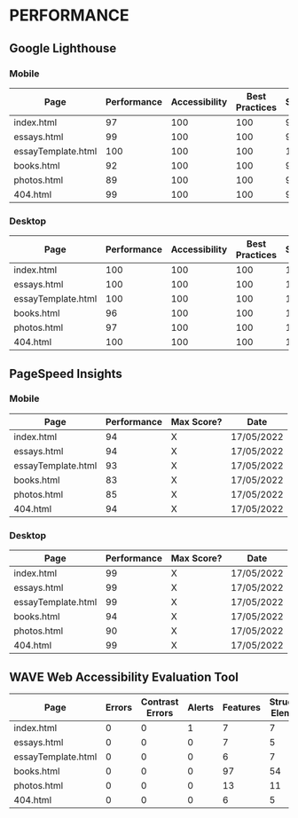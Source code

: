 # PERFORMANCE

## Google Lighthouse

### Mobile
|Page                 |Performance|Accessibility|Best Practices|SEO|Max Score?|Date      |
|---------------------|-----------|-------------|--------------|---|----------|----------|
|index.html           |97         |100          |100           |97 |X         |17/05/2022|
|essays.html          |99         |100          |100           |97 |X         |17/05/2022|
|essayTemplate.html   |100        |100          |100           |100|✓         |17/05/2022|
|books.html           |92         |100          |100           |97 |X         |17/05/2022|
|photos.html          |89         |100          |100           |97 |X         |17/05/2022|
|404.html             |99         |100          |100           |97 |X         |17/05/2022|

### Desktop
|Page                 |Performance|Accessibility|Best Practices|SEO|Max Score?|Date      |
|---------------------|-----------|-------------|--------------|---|----------|----------|
|index.html           |100        |100          |100           |100|✓         |17/05/2022|
|essays.html          |100        |100          |100           |100|✓         |17/05/2022|
|essayTemplate.html   |100        |100          |100           |100|✓         |17/05/2022|
|books.html           |96         |100          |100           |100|X         |17/05/2022|
|photos.html          |97         |100          |100           |100|X         |17/05/2022|
|404.html             |100        |100          |100           |100|✓         |17/05/2022|

## PageSpeed Insights

### Mobile
|Page                 |Performance|Max Score?|Date      |
|---------------------|-----------|----------|----------|
|index.html           |94         |X         |17/05/2022|
|essays.html          |94         |X         |17/05/2022|
|essayTemplate.html   |93         |X         |17/05/2022|
|books.html           |83         |X         |17/05/2022|
|photos.html          |85         |X         |17/05/2022|
|404.html             |94         |X         |17/05/2022|

### Desktop
|Page                 |Performance|Max Score?|Date      |
|---------------------|-----------|----------|----------|
|index.html           |99         |X         |17/05/2022|
|essays.html          |99         |X         |17/05/2022|
|essayTemplate.html   |99         |X         |17/05/2022|
|books.html           |94         |X         |17/05/2022|
|photos.html          |90         |X         |17/05/2022|
|404.html             |99         |X         |17/05/2022|

## WAVE Web Accessibility Evaluation Tool
|Page                 |Errors|Contrast Errors|Alerts|Features|Structural Elements|ARIA|No Errors?|Date      |
|---------------------|------|---------------|------|--------|-------------------|----|----------|----------|
|index.html           |0     |0              |1     |7       |7                  |0   |X         |17/05/2022|
|essays.html          |0     |0              |0     |7       |5                  |0   |✓         |17/05/2022|
|essayTemplate.html   |0     |0              |0     |6       |7                  |0   |✓         |17/05/2022|
|books.html           |0     |0              |0     |97      |54                 |0   |✓         |17/05/2022|
|photos.html          |0     |0              |0     |13      |11                 |0   |✓         |17/05/2022|
|404.html             |0     |0              |0     |6       |5                  |0   |✓         |17/05/2022|



